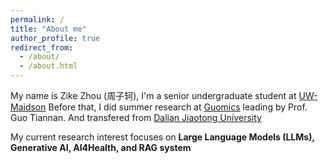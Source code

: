 ```yaml
---
permalink: /
title: "About me"
author_profile: true
redirect_from: 
  - /about/
  - /about.html
---
```


My name is Zike Zhou (周子轲), I'm a senior undergraduate student at [UW-Maidson](https://www.wisc.edu/) Before that, I did summer research at  [Guomics](https://guomics.com/) leading by Prof. Guo Tiannan. And transfered from [Dalian Jiaotong University](http://www.djtu.edu.cn/)

My current research interest focuses on **Large Language Models (LLMs), Generative AI, AI4Health, and RAG system**



